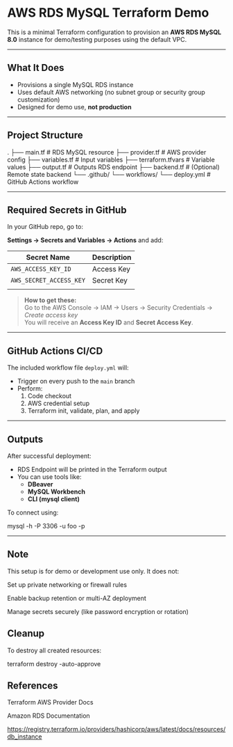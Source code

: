 # AWS RDS MySQL Terraform Demo

This is a minimal Terraform configuration to provision an **AWS RDS MySQL 8.0** instance for demo/testing purposes using the default VPC.

---

##  What It Does

- Provisions a single MySQL RDS instance
- Uses default AWS networking (no subnet group or security group customization)
- Designed for demo use, **not production**

---

##  Project Structure

.
├── main.tf # RDS MySQL resource
├── provider.tf # AWS provider config
├── variables.tf # Input variables
├── terraform.tfvars # Variable values
├── output.tf # Outputs RDS endpoint
├── backend.tf # (Optional) Remote state backend
└── .github/
└── workflows/
└── deploy.yml # GitHub Actions workflow
 
---

##  Required Secrets in GitHub

In your GitHub repo, go to:

**Settings → Secrets and Variables → Actions** and add:

| Secret Name              | Description        |
|--------------------------|--------------------|
| `AWS_ACCESS_KEY_ID`      | Access Key         |
| `AWS_SECRET_ACCESS_KEY`  | Secret Key         |
|                                               |

>  **How to get these:**  
> Go to the AWS Console → IAM → Users → Security Credentials → _Create access key_  
> You will receive an **Access Key ID** and **Secret Access Key**.

---

##  GitHub Actions CI/CD

The included workflow file `deploy.yml` will:

- Trigger on every push to the `main` branch
- Perform:
  1. Code checkout
  2. AWS credential setup
  3. Terraform init, validate, plan, and apply

---

##  Outputs

After successful deployment:

- RDS Endpoint will be printed in the Terraform output
- You can use tools like:
  - **DBeaver**
  - **MySQL Workbench**
  - **CLI (mysql client)**

To connect using:

 mysql -h <endpoint> -P 3306 -u foo -p

 ---

## Note

This setup is for demo or development use only. It does not:

Set up private networking or firewall rules

Enable backup retention or multi-AZ deployment

Manage secrets securely (like password encryption or rotation)

## Cleanup

To destroy all created resources:

 terraform destroy -auto-approve

## References

   Terraform AWS Provider Docs

   Amazon RDS Documentation

  https://registry.terraform.io/providers/hashicorp/aws/latest/docs/resources/db_instance

